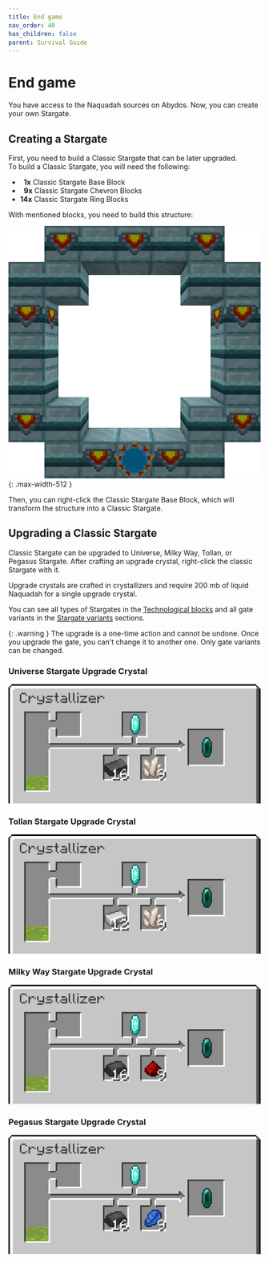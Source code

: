 ```yaml
---
title: End game
nav_order: 40
has_children: false
parent: Survival Guide
---
```


# End game

You have access to the Naquadah sources on Abydos.
Now, you can create your own Stargate.

## Creating a Stargate
First, you need to build a Classic Stargate that can be later upgraded.  
To build a Classic Stargate, you will need the following:
- **&ensp;1x** Classic Stargate Base Block
- **&ensp;9x** Classic Stargate Chevron Blocks
- **14x** Classic Stargate Ring Blocks

With mentioned blocks, you need to build this structure:

![Classic Stargate Block Structure](/assets/img/survival/classic_stargate_block_structure.png)
{: .max-width-512 }

Then, you can right-click the Classic Stargate Base Block, which will transform the structure into a Classic Stargate.

## Upgrading a Classic Stargate
Classic Stargate can be upgraded to Universe, Milky Way, Tollan, or Pegasus Stargate. 
After crafting an upgrade crystal, right-click the classic Stargate with it.

Upgrade crystals are crafted in crystallizers and require 200 mb of liquid Naquadah for a single upgrade crystal.

You can see all types of Stargates in the [Technological blocks](/blocks/technological_blocks/#stargates) and all gate variants in the [Stargate variants](/blocks/stargate_variants/) sections.

{: .warning }
The upgrade is a one-time action and cannot be undone.
Once you upgrade the gate, you can't change it to another one.
Only gate variants can be changed.

### Universe Stargate Upgrade Crystal
![Universe Stargate Upgrade Crystal recipe](/assets/img/survival/universe_stargate_upgrade_crystal.png)

### Tollan Stargate Upgrade Crystal
![Tollan Stargate Upgrade Crystal recipe](/assets/img/survival/tollan_stargate_upgrade_crystal.png)

### Milky Way Stargate Upgrade Crystal
![Milky Way Stargate Upgrade Crystal recipe](/assets/img/survival/milkyway_stargate_upgrade_crystal.png)

### Pegasus Stargate Upgrade Crystal
![Pegasus Stargate Upgrade Crystal recipe](/assets/img/survival/pegasus_stargate_upgrade_crystal.png)

